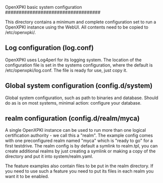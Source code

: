 OpenXPKI basic system configuration
###################################

This directory contains a minimum and complete configuration set to run
a OpenXPKI instance using the WebUI. All contents need to be copied to
/etc/openxpki/.

Log configuration (log.conf)
-----------------------------

OpenXPKI uses Log4perl for its logging system. The location of the
configuration file is set in the systems configuration, where the default
is /etc/openxpki/log.conf. The file is ready for use, just copy it.


Global system configuration (config.d/system)
----------------------------------------------

Global system configuration, such as path to binaries and database. Should do
as is on most systems, minimal action: configure your database.


realm configuration (config.d/realm/myca)
-------------------------------------------

A single OpenXPKI instance can be used to run more than one logical 
certification authority - we call this a "realm". The example config comes 
with one preconfigured realm named "myca" which is "ready to go" for a 
first testdrive. The realm config is by default a symlink to realm.tpl,
you can  create additional realms by just creating a symlink or making a 
copy of the directory and put it into system/realm.yaml.

The feature examples also contain files to be put in the realm directory.
If you need to use such a feature you need to put its files in each realm
you want it to be enabled.

